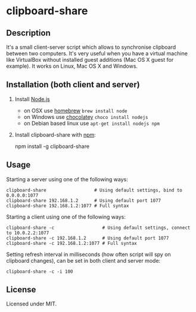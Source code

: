 # clipboard-share

## Description

It's a small client-server script which allows to synchronise clipboard
  between two computers. It's very useful when you have a virtual machine
  like VirtualBox without installed guest additions (Mac OS X guest for example).
  It works on Linux, Mac OS X and Windows.

## Installation (both client and server)

1. Install [Node.js](http://nodejs.org)

    * on OSX use [homebrew](http://brew.sh) `brew install node`
    * on Windows use [chocolatey](https://chocolatey.org/) `choco install nodejs`
    * on Debian based linux use `apt-get install nodejs npm`
    
2. Install clipboard-share with [npm](https://npmjs.org/package/clipboard-share):

    npm install -g clipboard-share

## Usage

Starting a server using one of the following ways:

    clipboard-share                  # Using default settings, bind to 0.0.0.0:1077
    clipboard-share 192.168.1.2      # Using default port 1077
    clipboard-share 192.168.1.2:1077 # Full syntax


Starting a client using one of the following ways:

    clipboard-share -c                  # Using default settings, connect to 10.0.2.2:1077
    clipboard-share -c 192.168.1.2      # Using default port 1077
    clipboard-share -c 192.168.1.2:1077 # Full syntax
    
Setting refresh interval in milliseconds (how often script will spy on
clipboard changes), can be set in both client and server mode:

    clipboard-share -c -i 100

## License

Licensed under MIT.

